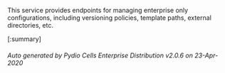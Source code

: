 






This service provides endpoints for managing enterprise only configurations, including versioning policies, template paths, external directories, etc.

[:summary]

###### Auto generated by Pydio Cells Enterprise Distribution v2.0.6 on 23-Apr-2020
